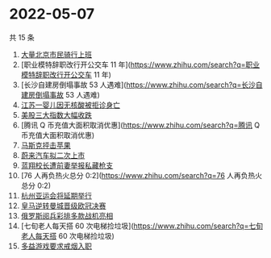 # 2022-05-07

共 15 条

<!-- BEGIN -->
<!-- 最后更新时间 Sat May 07 2022 04:11:56 GMT+0800 (China Standard Time) -->

1. [大量北京市民骑行上班](https://www.zhihu.com/search?q=大量北京市民骑行上班)
1. [职业模特辞职改行开公交车 11 年](https://www.zhihu.com/search?q=职业模特辞职改行开公交车 11 年)
1. [长沙自建房倒塌事故 53 人遇难](https://www.zhihu.com/search?q=长沙自建房倒塌事故 53 人遇难)
1. [江苏一婴儿因无核酸被拒诊身亡](https://www.zhihu.com/search?q=江苏一婴儿因无核酸被拒诊身亡)
1. [美股三大指数大幅收跌](https://www.zhihu.com/search?q=美股三大指数大幅收跌)
1. [腾讯 Q 币充值大面积取消优惠](https://www.zhihu.com/search?q=腾讯 Q 币充值大面积取消优惠)
1. [马斯克抨击苹果](https://www.zhihu.com/search?q=马斯克抨击苹果)
1. [蔚来汽车拟二次上市](https://www.zhihu.com/search?q=蔚来汽车拟二次上市)
1. [蓝翔校长遭前妻举报私藏枪支](https://www.zhihu.com/search?q=蓝翔校长遭前妻举报私藏枪支)
1. [76 人再负热火总分 0:2](https://www.zhihu.com/search?q=76 人再负热火总分 0:2)
1. [杭州亚运会将延期举行](https://www.zhihu.com/search?q=杭州亚运会将延期举行)
1. [皇马逆转曼城晋级欧冠决赛](https://www.zhihu.com/search?q=皇马逆转曼城晋级欧冠决赛)
1. [俄罗斯阅兵彩排多款战机亮相](https://www.zhihu.com/search?q=俄罗斯阅兵彩排多款战机亮相)
1. [七旬老人每天搭 60 次电梯捡垃圾](https://www.zhihu.com/search?q=七旬老人每天搭 60 次电梯捡垃圾)
1. [多益游戏要求戒烟入职](https://www.zhihu.com/search?q=多益游戏要求戒烟入职)

<!-- END -->
